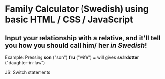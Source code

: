 # Family Calculator (Swedish) using basic HTML / CSS / JavaScript

## Input your relationship with a relative, and it'll tell you how you should call him/ her _in Swedish_!

Example: Pressing **son** ("son") **fru** ("wife") **=** will gives **svärdotter** ("daughter-in-law")

JS: Switch statements
